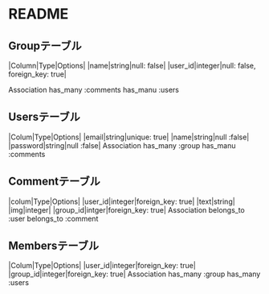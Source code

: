 # README
## Groupテーブル

|Column|Type|Options|
|name|string|null: false|
|user_id|integer|null: false, foreign_key: true|

Association 
has_many :comments
has_manu :users

## Usersテーブル
|Colum|Type|Options|
|email|string|unique: true|
|name|string|null :false|
|password|string|null :false|
Association
has_many :group
has_manu :comments

## Commentテーブル
|colum|Type|Options|
|user_id|integer|foreign_key: true|
|text|string|
|img|integer|
|group_id|intger|foreign_key: true|
Association 
belongs_to :user
belongs_to :comment

## Membersテーブル
|Colum|Type|Options|
|user_id|integer|foreign_key: true|
|group_id|integer|foreign_key: true|
Association
has_many :group
has_many :users